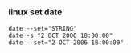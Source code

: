 ### linux set date







```
date --set="STRING"
date -s "2 OCT 2006 18:00:00"
date --set="2 OCT 2006 18:00:00"
```
